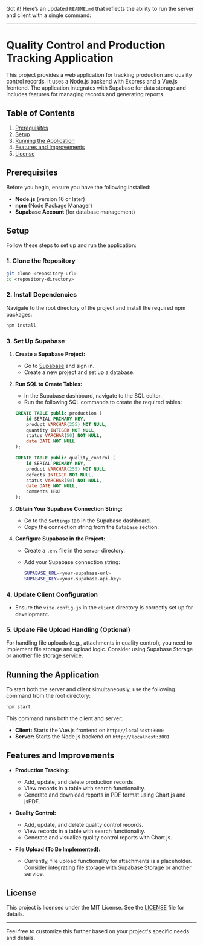 Got it! Here’s an updated `README.md` that reflects the ability to run the server and client with a single command:

---

# Quality Control and Production Tracking Application

This project provides a web application for tracking production and quality control records. It uses a Node.js backend with Express and a Vue.js frontend. The application integrates with Supabase for data storage and includes features for managing records and generating reports.

## Table of Contents

1. [Prerequisites](#prerequisites)
2. [Setup](#setup)
3. [Running the Application](#running-the-application)
4. [Features and Improvements](#features-and-improvements)
5. [License](#license)

## Prerequisites

Before you begin, ensure you have the following installed:

- **Node.js** (version 16 or later)
- **npm** (Node Package Manager)
- **Supabase Account** (for database management)

## Setup

Follow these steps to set up and run the application:

### 1. Clone the Repository

```bash
git clone <repository-url>
cd <repository-directory>
```

### 2. Install Dependencies

Navigate to the root directory of the project and install the required npm packages:

```bash
npm install
```

### 3. Set Up Supabase

1. **Create a Supabase Project:**
   - Go to [Supabase](https://supabase.io/) and sign in.
   - Create a new project and set up a database.

2. **Run SQL to Create Tables:**
   - In the Supabase dashboard, navigate to the SQL editor.
   - Run the following SQL commands to create the required tables:

   ```sql
   CREATE TABLE public.production (
       id SERIAL PRIMARY KEY,
       product VARCHAR(255) NOT NULL,
       quantity INTEGER NOT NULL,
       status VARCHAR(50) NOT NULL,
       date DATE NOT NULL
   );

   CREATE TABLE public.quality_control (
       id SERIAL PRIMARY KEY,
       product VARCHAR(255) NOT NULL,
       defects INTEGER NOT NULL,
       status VARCHAR(50) NOT NULL,
       date DATE NOT NULL,
       comments TEXT
   );
   ```

3. **Obtain Your Supabase Connection String:**
   - Go to the `Settings` tab in the Supabase dashboard.
   - Copy the connection string from the `Database` section.

4. **Configure Supabase in the Project:**
   - Create a `.env` file in the `server` directory.
   - Add your Supabase connection string:

     ```bash
     SUPABASE_URL=<your-supabase-url>
     SUPABASE_KEY=<your-supabase-api-key>
     ```

### 4. Update Client Configuration

- Ensure the `vite.config.js` in the `client` directory is correctly set up for development.

### 5. Update File Upload Handling (Optional)

For handling file uploads (e.g., attachments in quality control), you need to implement file storage and upload logic. Consider using Supabase Storage or another file storage service.

## Running the Application

To start both the server and client simultaneously, use the following command from the root directory:

```bash
npm start
```

This command runs both the client and server:

- **Client:** Starts the Vue.js frontend on `http://localhost:3000`
- **Server:** Starts the Node.js backend on `http://localhost:3001`

## Features and Improvements

- **Production Tracking:**
  - Add, update, and delete production records.
  - View records in a table with search functionality.
  - Generate and download reports in PDF format using Chart.js and jsPDF.

- **Quality Control:**
  - Add, update, and delete quality control records.
  - View records in a table with search functionality.
  - Generate and visualize quality control reports with Chart.js.

- **File Upload (To Be Implemented):**
  - Currently, file upload functionality for attachments is a placeholder. Consider integrating file storage with Supabase Storage or another service.

## License

This project is licensed under the MIT License. See the [LICENSE](LICENSE) file for details.

---

Feel free to customize this further based on your project's specific needs and details.
